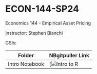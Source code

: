 # ECON-144-SP24
Economics 144 - Empirical Asset Pricing

Instructor: Stephen Bianchi

GSIs:

| Folder  | NBgitpuller Link  |  
|---|---|
| Intro Notebook | [![Intro to R](https://datahub.berkeley.edu/hub/user-redirect/git-pull?repo=https%3A%2F%2Fgithub.com%2Fds-modules%2FECON-144-SP24&urlpath=tree%2FECON-144-SP24%2F) |
